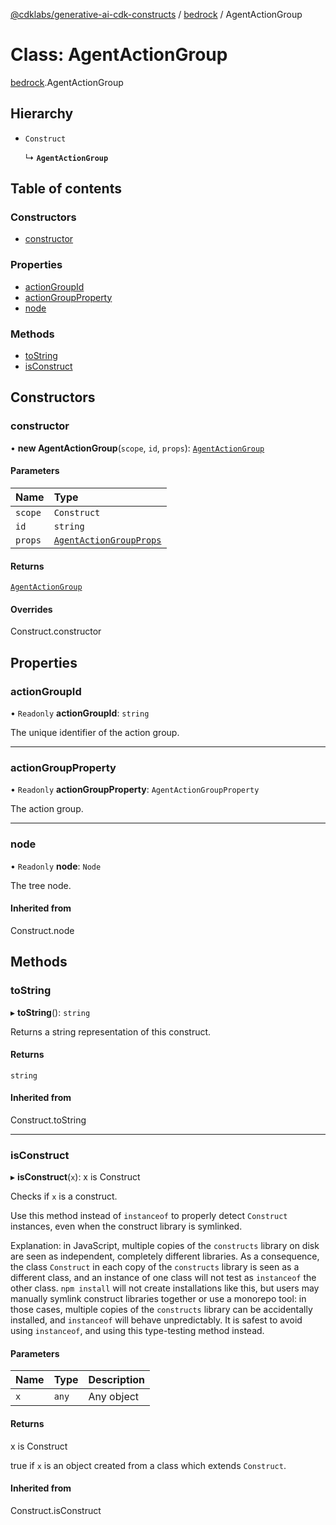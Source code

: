 [@cdklabs/generative-ai-cdk-constructs](../README.md) / [bedrock](../modules/bedrock.md) / AgentActionGroup

# Class: AgentActionGroup

[bedrock](../modules/bedrock.md).AgentActionGroup

## Hierarchy

- `Construct`

  ↳ **`AgentActionGroup`**

## Table of contents

### Constructors

- [constructor](bedrock.AgentActionGroup.md#constructor)

### Properties

- [actionGroupId](bedrock.AgentActionGroup.md#actiongroupid)
- [actionGroupProperty](bedrock.AgentActionGroup.md#actiongroupproperty)
- [node](bedrock.AgentActionGroup.md#node)

### Methods

- [toString](bedrock.AgentActionGroup.md#tostring)
- [isConstruct](bedrock.AgentActionGroup.md#isconstruct)

## Constructors

### constructor

• **new AgentActionGroup**(`scope`, `id`, `props`): [`AgentActionGroup`](bedrock.AgentActionGroup.md)

#### Parameters

| Name | Type |
| :------ | :------ |
| `scope` | `Construct` |
| `id` | `string` |
| `props` | [`AgentActionGroupProps`](../interfaces/bedrock.AgentActionGroupProps.md) |

#### Returns

[`AgentActionGroup`](bedrock.AgentActionGroup.md)

#### Overrides

Construct.constructor

## Properties

### actionGroupId

• `Readonly` **actionGroupId**: `string`

The unique identifier of the action group.

___

### actionGroupProperty

• `Readonly` **actionGroupProperty**: `AgentActionGroupProperty`

The action group.

___

### node

• `Readonly` **node**: `Node`

The tree node.

#### Inherited from

Construct.node

## Methods

### toString

▸ **toString**(): `string`

Returns a string representation of this construct.

#### Returns

`string`

#### Inherited from

Construct.toString

___

### isConstruct

▸ **isConstruct**(`x`): x is Construct

Checks if `x` is a construct.

Use this method instead of `instanceof` to properly detect `Construct`
instances, even when the construct library is symlinked.

Explanation: in JavaScript, multiple copies of the `constructs` library on
disk are seen as independent, completely different libraries. As a
consequence, the class `Construct` in each copy of the `constructs` library
is seen as a different class, and an instance of one class will not test as
`instanceof` the other class. `npm install` will not create installations
like this, but users may manually symlink construct libraries together or
use a monorepo tool: in those cases, multiple copies of the `constructs`
library can be accidentally installed, and `instanceof` will behave
unpredictably. It is safest to avoid using `instanceof`, and using
this type-testing method instead.

#### Parameters

| Name | Type | Description |
| :------ | :------ | :------ |
| `x` | `any` | Any object |

#### Returns

x is Construct

true if `x` is an object created from a class which extends `Construct`.

#### Inherited from

Construct.isConstruct
